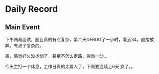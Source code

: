 # Daily Record

## Main Event

下午网易面试，题目真的有点复杂，第二天DEBUG了一小时，看到34，直接放弃。有点子复杂的。

害，感觉好久没运动了，甚至不怎么走路，得动一动...

今天主打一个休息，工作日真的太累人了，下周要连续上6天 疯了。。
